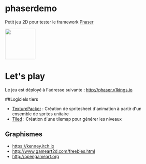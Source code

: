 # phaserdemo

Petit jeu 2D pour tester le framework [Phaser](https://phaser.io/)

<img src="https://phaser.io/images/img.png" height="100">

# Let's play
Le jeu est déployé à l'adresse suivante : http://phaser.v1kings.io

##Logiciels tiers

- [TexturePacker](https://www.codeandweb.com/texturepacker) : Création de spritesheet d'animation à partir d'un ensemble de sprites unitaire
- [Tiled](http://www.mapeditor.org/) : Création d'une tilemap pour générer les niveaux

## Graphismes

- https://kenney.itch.io
- http://www.gameart2d.com/freebies.html
- http://opengameart.org
